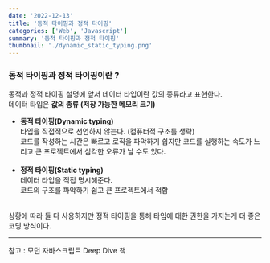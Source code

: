 ```yaml
---
date: '2022-12-13'
title: '동적 타이핑과 정적 타이핑'
categories: ['Web', 'Javascript']
summary: '동적 타이핑과 정적 타이핑'
thumbnail: './dynamic_static_typing.png'
---
```


### 동적 타이핑과 정적 타이핑이란 ?

동적과 정적 타이핑 설명에 앞서 데이터 타입이란 값의 종류라고 표현한다.</br>
데이터 타입은 **값의 종류 (저장 가능한 메모리 크기)**

- **동적 타이핑(Dynamic typing)**</br>
  타입을 직접적으로 선언하지 않는다. (컴퓨터적 구조를 생략)</br>
  코드를 작성하는 시간은 빠르고 로직을 파악하기 쉽지만 코드를 실행하는 속도가 느리고 큰 프로젝트에서 심각한 오류가 날 수도 있다.</br></br>
- **정적 타이핑(Static typing)**</br>
  데이터 타입을 직접 명시해준다. </br>
  코드의 구조를 파악하기 쉽고 큰 프로젝트에서 적합</br></br>

상황에 따라 둘 다 사용하지만 정적 타이핑을 통해 타입에 대한 권한을 가지는게 더 좋은 코딩 방식이다.

---

참고 : 모던 자바스크립트 Deep Dive 책

